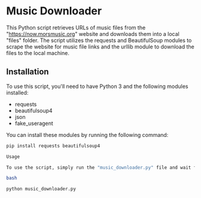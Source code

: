 # Music Downloader

This Python script retrieves URLs of music files from the "https://now.morsmusic.org" website and downloads them into a local "files" folder. The script utilizes the requests and BeautifulSoup modules to scrape the website for music file links and the urllib module to download the files to the local machine.

## Installation

To use this script, you'll need to have Python 3 and the following modules installed:

- requests
- beautifulsoup4
- json
- fake_useragent

You can install these modules by running the following command:

```bash
pip install requests beautifulsoup4

Usage

To use the script, simply run the "music_downloader.py" file and wait for the downloads to complete. The downloaded music files will be stored in a "files" folder located in the same directory as the script.

bash

python music_downloader.py
